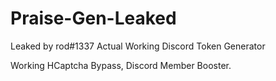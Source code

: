 # Praise-Gen-Leaked
Leaked by rod#1337
Actual Working Discord Token Generator

Working HCaptcha Bypass, Discord Member Booster.
